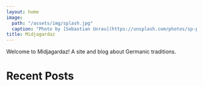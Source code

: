 ```yaml
---
layout: home
image:
  path: "/assets/img/splash.jpg"
  caption: "Photo by [Sebastian Unrau](https://unsplash.com/photos/sp-p7uuT0tw?utm_source=unsplash&utm_medium=referral&utm_content=creditCopyText) on [Unsplash](https://unsplash.com)"
title: Midjagardaz
---
```


Welcome to Midjagardaz! A site and blog about Germanic traditions.

# Recent Posts
